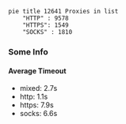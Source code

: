 
```mermaid
pie title 12641 Proxies in list
    "HTTP" : 9578
    "HTTPS": 1549
    "SOCKS" : 1810
```

### Some Info
#### Average Timeout

- mixed: 2.7s
- http: 1.1s
- https: 7.9s
- socks: 6.6s